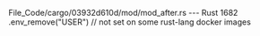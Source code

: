 File_Code/cargo/03932d610d/mod/mod_after.rs --- Rust
                                                                                                                                                          1682         .env_remove("USER") // not set on some rust-lang docker images

